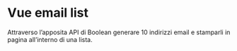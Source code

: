 # Vue email list

Attraverso l’apposita API di Boolean generare 10 indirizzi email e stamparli in pagina all’interno di una lista.